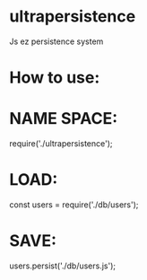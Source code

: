 # ultrapersistence
Js ez persistence system


# How to use:

# NAME SPACE:

require('./ultrapersistence');

# LOAD:

const users = require('./db/users');

# SAVE:

users.persist('./db/users.js');
